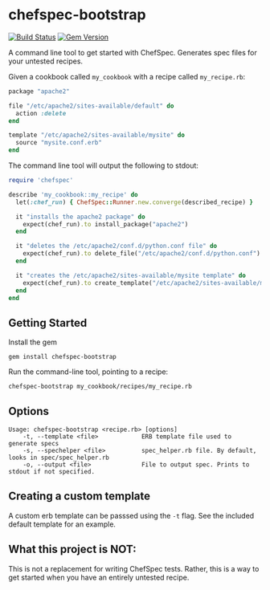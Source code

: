 chefspec-bootstrap
==================

[![Build Status](https://travis-ci.org/AMeng/chefspec-bootstrap.svg?branch=master)](https://travis-ci.org/AMeng/chefspec-bootstrap)
[![Gem Version](https://badge.fury.io/rb/chefspec-bootstrap.svg)](https://rubygems.org/gems/chefspec-bootstrap)

A command line tool to get started with ChefSpec. Generates spec files for your untested recipes.

Given a cookbook called `my_cookbook` with a recipe called `my_recipe.rb`:
```ruby
package "apache2"

file "/etc/apache2/sites-available/default" do
  action :delete
end

template "/etc/apache2/sites-available/mysite" do
  source "mysite.conf.erb"
end
```

The command line tool will output the following to stdout:
```ruby
require 'chefspec'

describe 'my_cookbook::my_recipe' do
  let(:chef_run) { ChefSpec::Runner.new.converge(described_recipe) }

  it "installs the apache2 package" do
    expect(chef_run).to install_package("apache2")
  end

  it "deletes the /etc/apache2/conf.d/python.conf file" do
    expect(chef_run).to delete_file("/etc/apache2/conf.d/python.conf")
  end

  it "creates the /etc/apache2/sites-available/mysite template" do
    expect(chef_run).to create_template("/etc/apache2/sites-available/mysite")
  end
end
```

Getting Started
---
Install the gem
```
gem install chefspec-bootstrap
```

Run the command-line tool, pointing to a recipe:
```
chefspec-bootstrap my_cookbook/recipes/my_recipe.rb
```

Options
---
```
Usage: chefspec-bootstrap <recipe.rb> [options]
    -t, --template <file>            ERB template file used to generate specs
    -s, --spechelper <file>          spec_helper.rb file. By default, looks in spec/spec_helper.rb
    -o, --output <file>              File to output spec. Prints to stdout if not specified.
```

Creating a custom template
---
A custom erb template can be passsed using the `-t` flag. See the included default template for an example.

What this project is NOT:
---
This is not a replacement for writing ChefSpec tests. Rather, this is a way to get started when you have an entirely untested recipe.
